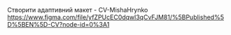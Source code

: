 Створити адаптивний макет - CV-MishaHrynko
https://www.figma.com/file/yfZPUcEC0dqwl3qCvFJM81/%5BPublished%5D%5BEN%5D-CV?node-id=0%3A1